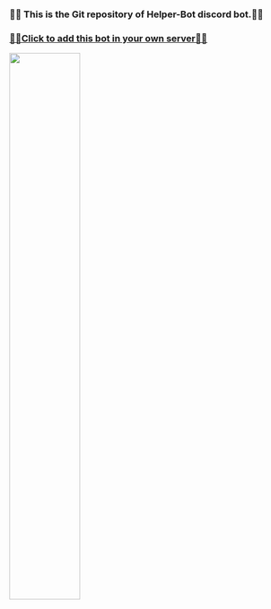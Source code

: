 <h3>🤖🤖 This is the Git repository of Helper-Bot discord bot.🤖🤖</h3>
<h3><a href="https://discord.com/oauth2/authorize?client_id=812537560030117928&permissions=8&scope=bot">🤖🤖Click to add this bot in your own server🤖🤖</a></h3>
<a href="https://discord.com/oauth2/authorize?client_id=812537560030117928&permissions=8&scope=bot"><img src="https://cdn.discordapp.com/avatars/812537560030117928/c9e5292e1ef8e3d41f5265e2d3c9be58.webp?size=2048" height="50%" width="50%"></img></a>
